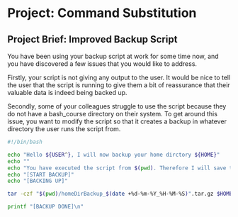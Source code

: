 # Project: Command Substitution
## Project Brief: Improved Backup Script

You have been using your backup script at work for some time now, and you have discovered a few issues that you would like to address.

Firstly, your script is not giving any output to the user. It would be nice to tell the user that the script is running to give them a bit of reassurance that their valuable data is indeed being backed up.

Secondly, some of your colleagues struggle to use the script because they do not have a bash_course directory on their system. To get around this issue, you want to modify the script so that it creates a backup in whatever directory the user runs the script from.

```bash
#!/bin/bash

echo "Hello ${USER^}, I will now backup your home dirctory ${HOME}"
echo ""
echo "You have executed the script from $(pwd). Therefore I will save the backup in $(pwd)"
echo "[START BACKUP]"
echo "[BACKING UP]"

tar -czf "$(pwd)/homeDirBackup_$(date +%d-%m-%Y_%H-%M-%S)".tar.gz $HOME/* 2>/dev/null

printf "[BACKUP DONE]\n"
```